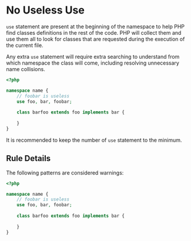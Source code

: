 <!-- Good Practices -->
# No Useless Use

`use` statement are present at the beginning of the namespace to help PHP find classes definitions in the rest of the code. PHP will collect them and use them all to look for classes that are requested during the execution of the current file.

Any extra `use` statement will require extra searching to understand from which namespace the class will come, including resolving unnecessary name collisions. 

```php
<?php

namespace name {
	// foobar is useless
	use foo, bar, foobar;
	
	class barfoo extends foo implements bar {
	
	}
}

```

It is recommended to keep the number of `use` statement to the minimum. 

## Rule Details

The following patterns are considered warnings:

```php
<?php

namespace name {
	// foobar is useless
	use foo, bar, foobar;
	
	class barfoo extends foo implements bar {
	
	}
}

```

